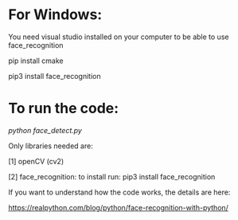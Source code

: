 
# For Windows:
You need visual studio installed on your computer to be able to use face_recognition

pip install cmake

pip3 install face_recognition


# To run the code:

*python face_detect.py*

Only libraries needed are:

[1] openCV (cv2)

[2] face_recognition: to install run: pip3 install face_recognition

If you want to understand how the code works, the details are here:

https://realpython.com/blog/python/face-recognition-with-python/
